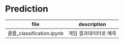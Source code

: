 # Prediction
|file|description|
|------------------------------|--------------------------|
|  클플_classification.ipynb |  게임 결과데이터로  예측 |

